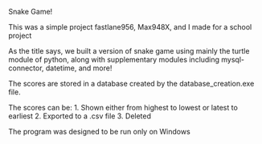 Snake Game!

This was a simple project fastlane956, Max948X, and I made for a school project

As the title says, we built a version of snake game using mainly the turtle module of python, along with supplementary modules including mysql-connector, datetime, and more!

The scores are stored in a database created by the database_creation.exe file.

The scores can be:
                    1. Shown either from highest to lowest or latest to earliest
                    2. Exported to a .csv file
                    3. Deleted

The program was designed to be run only on Windows



